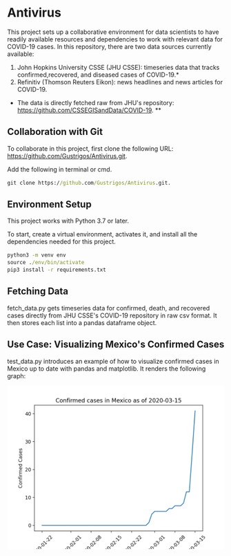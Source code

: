 # Antivirus

This project sets up a collaborative environment for data scientists to have readily available resources and dependencies to work with relevant data for COVID-19 cases. In this repository, there are two data sources currently available:

1) John Hopkins University CSSE (JHU CSSE): timeseries data that tracks confirmed,recovered, and diseased cases of COVID-19.*
2) Refinitiv (Thomson Reuters Eikon): news headlines and news articles for COVID-19.

* The data is directly fetched raw from JHU's repository: https://github.com/CSSEGISandData/COVID-19.
**

## Collaboration with Git
To collaborate in this project, first clone the following URL: https://github.com/Gustrigos/Antivirus.git.

Add the following in terminal or cmd. 
```cmd
git clone https://github.com/Gustrigos/Antivirus.git.
```

## Environment Setup
This project works with Python 3.7 or later.

To start, create a virtual environment, activates it, and install all the dependencies needed for this project. 

```cmd
python3 -m venv env
source ./env/bin/activate
pip3 install -r requirements.txt
```

## Fetching Data 
fetch_data.py gets timeseries data for confirmed, death, and recovered cases directly from JHU CSSE's COVID-19 repository in raw csv format. It then stores each list into a pandas dataframe object. 

## Use Case: Visualizing Mexico's Confirmed Cases
test_data.py introduces an example of how to visualize confirmed cases in Mexico up to date with pandas and matplotlib. It renders the following graph:

![alt text](https://raw.githubusercontent.com/Gustrigos/Antivirus/master/confirmed_mexico.png)
